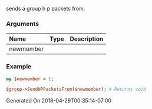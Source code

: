 sends a group h p packets from.
### Arguments
**Name**|**Type**|**Description**
:---|:---|:---
newmember||

### Example

```perl
my $newmember = 1;

$group->SendHPPacketsFrom($newmember); # Returns void
```


Generated On 2018-04-29T00:35:14-07:00